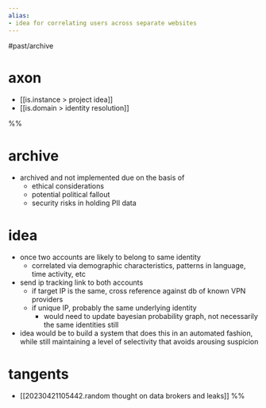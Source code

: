 ```yaml
---
alias:
- idea for correlating users across separate websites
---
```

#past/archive 

# axon
- [[is.instance > project idea]]
- [[is.domain > identity resolution]]

%%
# archive
- archived and not implemented due on the basis of
	- ethical considerations
	- potential political fallout
	- security risks in holding PII data

# idea
- once two accounts are likely to belong to same identity
	- correlated via demographic characteristics, patterns in language, time activity, etc
- send ip tracking link to both accounts
	- if target IP is the same, cross reference against db of known VPN providers
	- if unique IP, probably the same underlying identity
		- would need to update bayesian probability graph, not necessarily the same identities still
- idea would be to build a system that does this in an automated fashion, while still maintaining a level of selectivity that avoids arousing suspicion

# tangents
- [[20230421105442.random thought on data brokers and leaks]]
%%